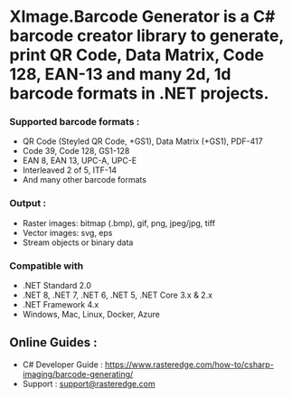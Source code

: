 
# XImage.Barcode Generator is a C# barcode creator library to generate, print QR Code, Data Matrix, Code 128, EAN-13 and many 2d, 1d barcode formats in .NET projects.

### Supported barcode formats :
- QR Code (Steyled QR Code, +GS1), Data Matrix (+GS1), PDF-417
- Code 39, Code 128, GS1-128
- EAN 8, EAN 13, UPC-A, UPC-E
- Interleaved 2 of 5, ITF-14
- And many other barcode formats

### Output :
- Raster images: bitmap (.bmp), gif, png, jpeg/jpg, tiff
- Vector images: svg, eps
- Stream objects or binary data

### Compatible with
- .NET Standard 2.0
- .NET 8, .NET 7, .NET 6, .NET 5, .NET Core 3.x & 2.x
- .NET Framework 4.x
- Windows, Mac, Linux, Docker, Azure


## Online Guides :

- C# Developer Guide : https://www.rasteredge.com/how-to/csharp-imaging/barcode-generating/
- Support : support@rasteredge.com




